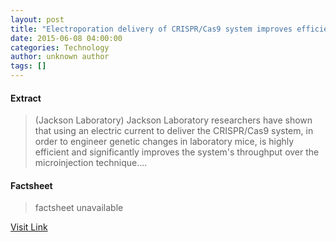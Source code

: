 ```yaml
---
layout: post
title: "Electroporation delivery of CRISPR/Cas9 system improves efficiency and throughput"
date: 2015-06-08 04:00:00
categories: Technology
author: unknown author
tags: []
---
```



#### Extract
>(Jackson Laboratory) Jackson Laboratory researchers have shown that using an electric current to deliver the CRISPR/Cas9 system, in order to engineer genetic changes in laboratory mice, is highly efficient and significantly improves the system's throughput over the microinjection technique....

#### Factsheet
>factsheet unavailable

[Visit Link](http://www.eurekalert.org/pub_releases/2015-06/jl-edo060815.php)


